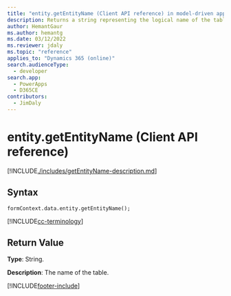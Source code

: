 ```yaml
---
title: "entity.getEntityName (Client API reference) in model-driven apps| MicrosoftDocs"
description: Returns a string representing the logical name of the table for the record.
author: HemantGaur
ms.author: hemantg
ms.date: 03/12/2022
ms.reviewer: jdaly
ms.topic: "reference"
applies_to: "Dynamics 365 (online)"
search.audienceType: 
  - developer
search.app: 
  - PowerApps
  - D365CE
contributors:
  - JimDaly
---
```

# entity.getEntityName (Client API reference)


[!INCLUDE[./includes/getEntityName-description.md](./includes/getEntityName-description.md)]

## Syntax

`formContext.data.entity.getEntityName();`

[!INCLUDE[cc-terminology](../../../../data-platform/includes/cc-terminology.md)]

## Return Value

**Type**: String.

**Description**: The name of the table.





[!INCLUDE[footer-include](../../../../../includes/footer-banner.md)]